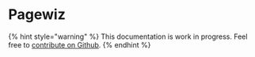 # Pagewiz

{% hint style="warning" %}
This documentation is work in progress. Feel free to [contribute on Github](https://github.com/surjithctly/web3forms-docs).
{% endhint %}

